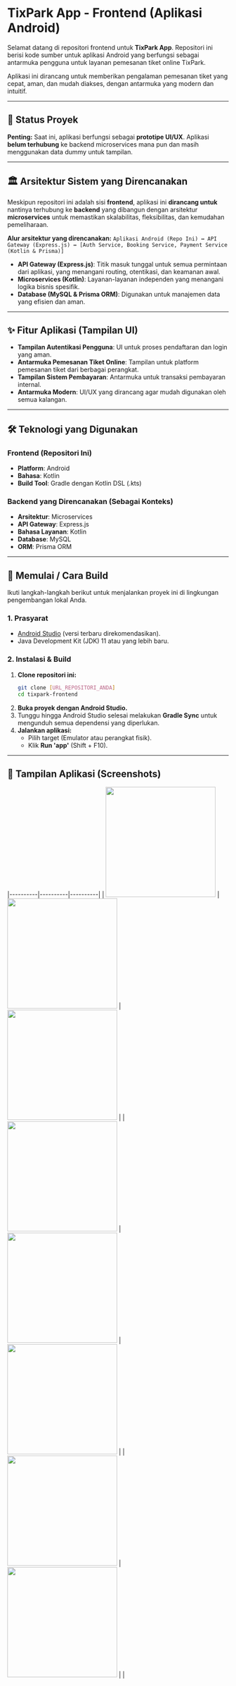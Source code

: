 # TixPark App - Frontend (Aplikasi Android)

Selamat datang di repositori frontend untuk **TixPark App**. Repositori ini berisi kode sumber untuk aplikasi Android yang berfungsi sebagai antarmuka pengguna untuk layanan pemesanan tiket online TixPark.

Aplikasi ini dirancang untuk memberikan pengalaman pemesanan tiket yang cepat, aman, dan mudah diakses, dengan antarmuka yang modern dan intuitif.

-----

## 📢 Status Proyek

**Penting:** Saat ini, aplikasi berfungsi sebagai **prototipe UI/UX**. Aplikasi **belum terhubung** ke backend microservices mana pun dan masih menggunakan data dummy untuk tampilan.

-----

## 🏛️ Arsitektur Sistem yang Direncanakan

Meskipun repositori ini adalah sisi **frontend**, aplikasi ini **dirancang untuk** nantinya terhubung ke **backend** yang dibangun dengan arsitektur **microservices** untuk memastikan skalabilitas, fleksibilitas, dan kemudahan pemeliharaan.

**Alur arsitektur yang direncanakan:**
`Aplikasi Android (Repo Ini) ↔️ API Gateway (Express.js) ↔️ [Auth Service, Booking Service, Payment Service (Kotlin & Prisma)]`

  * **API Gateway (Express.js)**: Titik masuk tunggal untuk semua permintaan dari aplikasi, yang menangani routing, otentikasi, dan keamanan awal.
  * **Microservices (Kotlin)**: Layanan-layanan independen yang menangani logika bisnis spesifik.
  * **Database (MySQL & Prisma ORM)**: Digunakan untuk manajemen data yang efisien dan aman.

-----

## ✨ Fitur Aplikasi (Tampilan UI)

  * **Tampilan Autentikasi Pengguna**: UI untuk proses pendaftaran dan login yang aman.
  * **Antarmuka Pemesanan Tiket Online**: Tampilan untuk platform pemesanan tiket dari berbagai perangkat.
  * **Tampilan Sistem Pembayaran**: Antarmuka untuk transaksi pembayaran internal.
  * **Antarmuka Modern**: UI/UX yang dirancang agar mudah digunakan oleh semua kalangan.

-----

## 🛠️ Teknologi yang Digunakan

### Frontend (Repositori Ini)

  * **Platform**: Android
  * **Bahasa**: Kotlin
  * **Build Tool**: Gradle dengan Kotlin DSL (.kts)

### Backend yang Direncanakan (Sebagai Konteks)

  * **Arsitektur**: Microservices
  * **API Gateway**: Express.js
  * **Bahasa Layanan**: Kotlin
  * **Database**: MySQL
  * **ORM**: Prisma ORM

-----

## 🚀 Memulai / Cara Build

Ikuti langkah-langkah berikut untuk menjalankan proyek ini di lingkungan pengembangan lokal Anda.

### 1\. Prasyarat

  * [Android Studio](https://developer.android.com/studio) (versi terbaru direkomendasikan).
  * Java Development Kit (JDK) 11 atau yang lebih baru.

### 2\. Instalasi & Build

1.  **Clone repositori ini:**
    ```bash
    git clone [URL_REPOSITORI_ANDA]
    cd tixpark-frontend
    ```
2.  **Buka proyek dengan Android Studio.**
3.  Tunggu hingga Android Studio selesai melakukan **Gradle Sync** untuk mengunduh semua dependensi yang diperlukan.
4.  **Jalankan aplikasi:**
      * Pilih target (Emulator atau perangkat fisik).
      * Klik **Run 'app'** (Shift + F10).

-----

## 📸 Tampilan Aplikasi (Screenshots)
|----------|----------|----------|
| <img src="https://github.com/user-attachments/assets/51531edb-2d8b-4be5-b2c7-ead21bfd9eef" width="250"> | <img src="https://github.com/user-attachments/assets/fa85cffe-4be8-456d-8d30-a611a594bc4d" width="250"> | <img src="https://github.com/user-attachments/assets/b4d8ea70-9b4a-4446-819f-128d6cdacf67" width="250"> |
| <img src="https://github.com/user-attachments/assets/b7759b6d-5e33-4811-9032-1448dd2f1664" width="250"> | <img src="https://github.com/user-attachments/assets/b6e41583-d78e-44f3-b4e3-c15fe946c230" width="250"> | <img src="https://github.com/user-attachments/assets/5a4ac107-4b73-440b-954a-1218dfa88b93" width="250"> |
| <img src="https://github.com/user-attachments/assets/f07345ae-c9af-4e6f-b04c-6544e71b9ab4" width="250"> | <img src="https://github.com/user-attachments/assets/f42cc7bf-9a08-425d-af70-9e2823db8f54" width="250"> |   |

